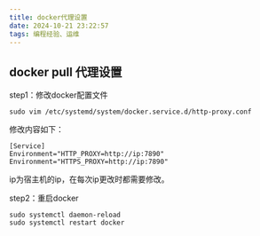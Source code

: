 ```yaml
---
title: docker代理设置
date: 2024-10-21 23:22:57
tags: 编程经验、运维
---
```


## docker pull 代理设置
step1：修改docker配置文件
```shell
sudo vim /etc/systemd/system/docker.service.d/http-proxy.conf

```
修改内容如下：
```vim
[Service]
Environment="HTTP_PROXY=http://ip:7890"
Environment="HTTPS_PROXY=http://ip:7890"
```

ip为宿主机的ip，在每次ip更改时都需要修改。

step2：重启docker
```shell
sudo systemctl daemon-reload
sudo systemctl restart docker
```